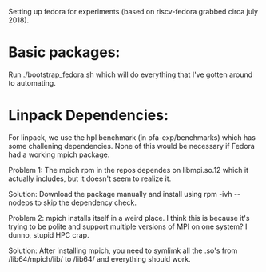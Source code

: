 Setting up fedora for experiments (based on riscv-fedora grabbed circa july 2018).

# Basic packages:
Run ./bootstrap_fedora.sh which will do everything that I've gotten around to automating.

# Linpack Dependencies:
For linpack, we use the hpl benchmark (in pfa-exp/benchmarks) which has some challening dependencies. None of this would be necessary if Fedora had a working mpich package.

Problem 1: The mpich rpm in the repos dependes on libmpi.so.12 which it
actually includes, but it doesn't seem to realize it.

Solution: Download the package manually and install using rpm -ivh --nodeps to
skip the dependency check.

Problem 2: mpich installs itself in a weird place. I think this is because it's trying to be polite and support multiple versions of MPI on one system? I dunno, stupid HPC crap.

Solution: After installing mpich, you need to symlimk all the .so's from /lib64/mpich/lib/ to /lib64/ and everything should work.
